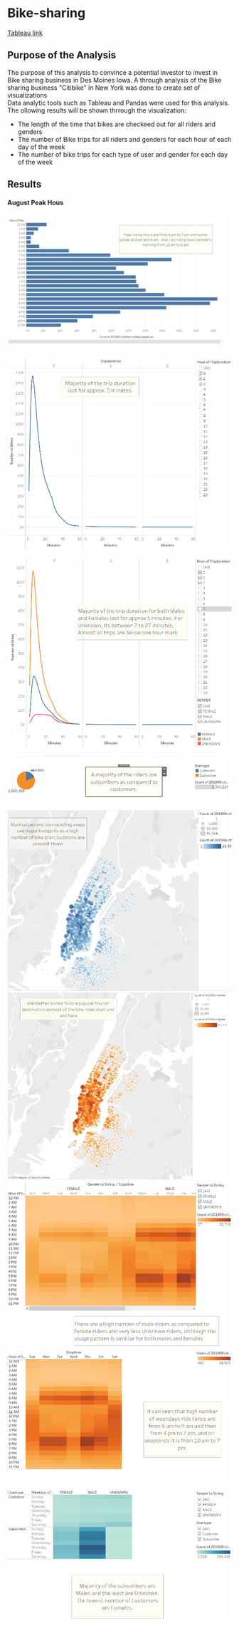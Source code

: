# **Bike-sharing**
[Tableau link](https://public.tableau.com/app/profile/manish.thapa4247/viz/bikesharingProject/Story1?publish=yes)

## Purpose of the Analysis
The purpose of this analysis to convince a potential investor to invest in Bike sharing business in Des Moines Iowa. A through analysis of the Bike sharing business "Citibike" in New York was done to create  set of visualizations  
Data analytic tools such as Tableau and Pandas were used for this analysis. 
The ollowing results will be shown thrrough the visualization:
- The length of the time that bikes  are checkeed out for all riders and genders
- The number of Bike trips for all riders and genders for each hour of each day of the week
- The number of bike trips for each type of user and gender for each day of the week

## Results
#### August Peak Hous 
![](https://github.com/Manishthapa2022/Bike-sharing/blob/main/Pictures/August%20peak%20hours.png)
#### 
![](https://github.com/Manishthapa2022/Bike-sharing/blob/main/Pictures/Check%20out%20times%20Users.png)

![](https://github.com/Manishthapa2022/Bike-sharing/blob/main/Pictures/Checkout%20by%20Gender.png)

![](https://github.com/Manishthapa2022/Bike-sharing/blob/main/Pictures/Customer%20type.png)

![](https://github.com/Manishthapa2022/Bike-sharing/blob/main/Pictures/Top%20Starting%20locations.png)
![](https://github.com/Manishthapa2022/Bike-sharing/blob/main/Pictures/Top%20ending%20locations.png)
![](https://github.com/Manishthapa2022/Bike-sharing/blob/main/Pictures/Trips%20by%20Gender.png)
![](https://github.com/Manishthapa2022/Bike-sharing/blob/main/Pictures/Trips%20by%20Weekday%20(hour).png)
![](https://github.com/Manishthapa2022/Bike-sharing/blob/main/Pictures/USer%20trips%20by%20Gender.png)
